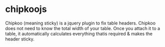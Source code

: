 chipkoojs
=========

Chipkoo (meaning sticky) is a jquery plugin to fix table headers. Chipkoo does not need to know the total width of your
table. Once you attach it to a table, it automatically calculates everything thatis required & makes the header sticky.
